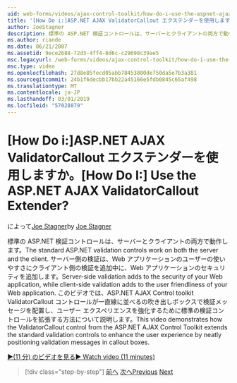 ```yaml
---
uid: web-forms/videos/ajax-control-toolkit/how-do-i-use-the-aspnet-ajax-validatorcallout-extender
title: '[How Do i:]ASP.NET AJAX ValidatorCallout エクステンダーを使用しますか。 | Microsoft Docs'
author: JoeStagner
description: 標準の ASP.NET 検証コントロールは、サーバーとクライアントの両方で動作します。 サーバー側の検証は、c の中に、Web アプリケーションのセキュリティに追加しています.
ms.author: riande
ms.date: 06/21/2007
ms.assetid: 9ece2688-72d3-4ff4-8d6c-c29698c39ae5
msc.legacyurl: /web-forms/videos/ajax-control-toolkit/how-do-i-use-the-aspnet-ajax-validatorcallout-extender
msc.type: video
ms.openlocfilehash: 27d8e85fecd05abb78453800de750da5e7b3a381
ms.sourcegitcommit: 24b1f6decbb17bb22a45166e5fdb0845c65af498
ms.translationtype: MT
ms.contentlocale: ja-JP
ms.lasthandoff: 03/01/2019
ms.locfileid: "57028879"
---
```

<a name="how-do-i-use-the-aspnet-ajax-validatorcallout-extender"></a><span data-ttu-id="1103e-105">[How Do i:]ASP.NET AJAX ValidatorCallout エクステンダーを使用しますか。</span><span class="sxs-lookup"><span data-stu-id="1103e-105">[How Do I:] Use the ASP.NET AJAX ValidatorCallout Extender?</span></span>
====================
<span data-ttu-id="1103e-106">によって[Joe Stagner](https://github.com/JoeStagner)</span><span class="sxs-lookup"><span data-stu-id="1103e-106">by [Joe Stagner](https://github.com/JoeStagner)</span></span>

<span data-ttu-id="1103e-107">標準の ASP.NET 検証コントロールは、サーバーとクライアントの両方で動作します。</span><span class="sxs-lookup"><span data-stu-id="1103e-107">The standard ASP.NET validation controls work on both the server and the client.</span></span> <span data-ttu-id="1103e-108">サーバー側の検証は、Web アプリケーションのユーザーの使いやすさにクライアント側の検証を追加中に、Web アプリケーションのセキュリティを追加します。</span><span class="sxs-lookup"><span data-stu-id="1103e-108">Server-side validation adds to the security of your Web application, while client-side validation adds to the user friendliness of your Web application.</span></span> <span data-ttu-id="1103e-109">このビデオでは、ASP.NET AJAX Control toolkit ValidatorCallout コントロールが一直線に並べるの吹き出しボックスで検証メッセージを配置し、ユーザー エクスペリエンスを強化するために標準の検証コントロールを拡張する方法について説明します。</span><span class="sxs-lookup"><span data-stu-id="1103e-109">This video demonstrates how the ValidatorCallout control from the ASP.NET AJAX Control Toolkit extends the standard validation controls to enhance the user experience by neatly positioning validation messages in callout boxes.</span></span>

[<span data-ttu-id="1103e-110">&#9654;(11 分) のビデオを見る</span><span class="sxs-lookup"><span data-stu-id="1103e-110">&#9654; Watch video (11 minutes)</span></span>](https://channel9.msdn.com/Blogs/ASP-NET-Site-Videos/how-do-i-use-the-aspnet-ajax-validatorcallout-extender)

> [!div class="step-by-step"]
> <span data-ttu-id="1103e-111">[前へ](how-do-i-use-the-numericupdown-extender-control.md)
> [次へ](how-do-i-use-the-aspnet-ajax-resizablecontrol-extender.md)</span><span class="sxs-lookup"><span data-stu-id="1103e-111">[Previous](how-do-i-use-the-numericupdown-extender-control.md)
[Next](how-do-i-use-the-aspnet-ajax-resizablecontrol-extender.md)</span></span>
